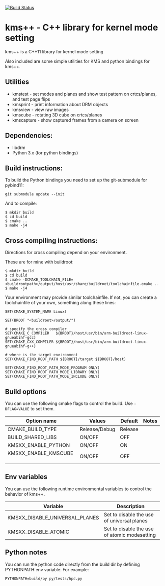 [![Build Status](https://travis-ci.org/tomba/kmsxx.svg?branch=master)](https://travis-ci.org/tomba/kmsxx)

# kms++ - C++ library for kernel mode setting

kms++ is a C++11 library for kernel mode setting.

Also included are some simple utilities for KMS and python bindings for kms++.

## Utilities

- kmstest - set modes and planes and show test pattern on crtcs/planes, and test page flips
- kmsprint - print information about DRM objects
- kmsview - view raw images
- kmscube - rotating 3D cube on crtcs/planes
- kmscapture - show captured frames from a camera on screen

## Dependencies:

- libdrm
- Python 3.x (for python bindings)

## Build instructions:

To build the Python bindings you need to set up the git-submodule for pybind11:

```
git submodule update --init
```

And to compile:

```
$ mkdir build
$ cd build
$ cmake ..
$ make -j4
```

## Cross compiling instructions:

Directions for cross compiling depend on your environment.

These are for mine with buildroot:

```
$ mkdir build
$ cd build
$ cmake -DCMAKE_TOOLCHAIN_FILE=<buildrootpath>/output/host/usr/share/buildroot/toolchainfile.cmake ..
$ make -j4
```

Your environment may provide similar toolchainfile. If not, you can create a toolchainfile of your own, something along these lines:

```
SET(CMAKE_SYSTEM_NAME Linux)

SET(BROOT "<buildroot>/output/")

# specify the cross compiler
SET(CMAKE_C_COMPILER   ${BROOT}/host/usr/bin/arm-buildroot-linux-gnueabihf-gcc)
SET(CMAKE_CXX_COMPILER ${BROOT}/host/usr/bin/arm-buildroot-linux-gnueabihf-g++)

# where is the target environment
SET(CMAKE_FIND_ROOT_PATH ${BROOT}/target ${BROOT}/host)

SET(CMAKE_FIND_ROOT_PATH_MODE_PROGRAM ONLY)
SET(CMAKE_FIND_ROOT_PATH_MODE_LIBRARY ONLY)
SET(CMAKE_FIND_ROOT_PATH_MODE_INCLUDE ONLY)
```

## Build options

You can use the following cmake flags to control the build. Use `-DFLAG=VALUE` to set them.

Option name           | Values        | Default  | Notes
--------------------- | ------------- | -------- | --------
CMAKE_BUILD_TYPE      | Release/Debug | Release  |
BUILD_SHARED_LIBS     | ON/OFF        | OFF      |
KMSXX_ENABLE_PYTHON   | ON/OFF        | ON       |
KMSXX_ENABLE_KMSCUBE  | ON/OFF        | OFF      |

## Env variables

You can use the following runtime environmental variables to control the behavior of kms++.

Variable                          | Description
--------------------------------- | -------------
KMSXX_DISABLE_UNIVERSAL_PLANES    | Set to disable the use of universal planes
KMSXX_DISABLE_ATOMIC              | Set to disable the use of atomic modesetting

## Python notes

You can run the python code directly from the build dir by defining PYTHONPATH env variable. For example:

```
PYTHONPATH=build/py py/tests/hpd.py

```
